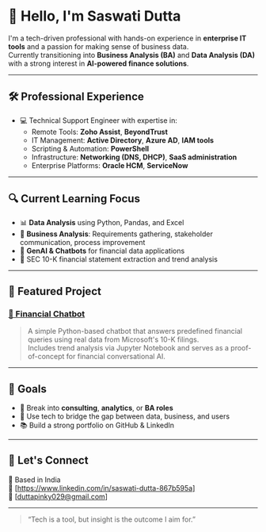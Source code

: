 # 👋 Hello, I'm Saswati Dutta

I'm a tech-driven professional with hands-on experience in **enterprise IT tools** and a passion for making sense of business data.  
Currently transitioning into **Business Analysis (BA)** and **Data Analysis (DA)** with a strong interest in **AI-powered finance solutions**.

---

## 🛠️ Professional Experience

- 💻 Technical Support Engineer with expertise in:
  - Remote Tools: **Zoho Assist**, **BeyondTrust**
  - IT Management: **Active Directory**, **Azure AD**, **IAM tools**
  - Scripting & Automation: **PowerShell**
  - Infrastructure: **Networking (DNS, DHCP)**, **SaaS administration**
  - Enterprise Platforms: **Oracle HCM**, **ServiceNow**

---

## 🔍 Current Learning Focus

- 📊 **Data Analysis** using Python, Pandas, and Excel
- 🤖 **Business Analysis**: Requirements gathering, stakeholder communication, process improvement
- 🧠 **GenAI & Chatbots** for financial data applications
- 🧾 SEC 10-K financial statement extraction and trend analysis

---

## 📌 Featured Project

### [💬 Financial Chatbot](https://github.com/Muku-12/financial-chatbot)
> A simple Python-based chatbot that answers predefined financial queries using real data from Microsoft's 10-K filings.  
> Includes trend analysis via Jupyter Notebook and serves as a proof-of-concept for financial conversational AI.

---

## 🚀 Goals

- 🎯 Break into **consulting**, **analytics**, or **BA roles**
- 💬 Use tech to bridge the gap between data, business, and users
- 📚 Build a strong portfolio on GitHub & LinkedIn

---

## 🤝 Let's Connect

📍 Based in India  
🔗 [https://www.linkedin.com/in/saswati-dutta-867b595a]  
📧 [duttapinky029@gmail.com]

---

> “Tech is a tool, but insight is the outcome I aim for.”
